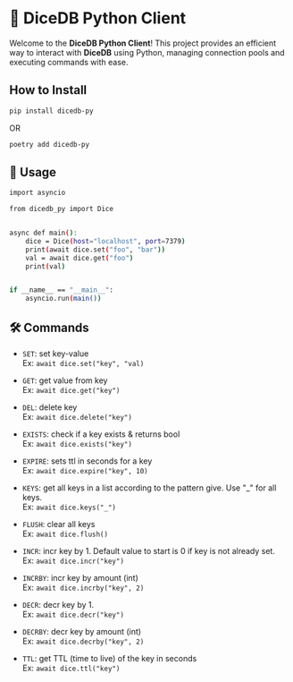 # 🎲 DiceDB Python Client

Welcome to the **DiceDB Python Client**! This project provides an efficient way to interact with **DiceDB** using Python, managing connection pools and executing commands with ease.

## How to Install

```bash
pip install dicedb-py
```

OR

```bash
poetry add dicedb-py
```

## 📝 Usage

```bash
import asyncio

from dicedb_py import Dice


async def main():
    dice = Dice(host="localhost", port=7379)
    print(await dice.set("foo", "bar"))
    val = await dice.get("foo")
    print(val)


if __name__ == "__main__":
    asyncio.run(main())
```

## 🛠️ Commands

- `SET`: set key-value  
  Ex: `await dice.set("key", "val)`

- `GET`: get value from key  
  Ex: `await dice.get("key")`

- `DEL`: delete key  
  Ex: `await dice.delete("key")`

- `EXISTS`: check if a key exists & returns bool  
  Ex: `await dice.exists("key")`

- `EXPIRE`: sets ttl in seconds for a key  
  Ex: `await dice.expire("key", 10)`

- `KEYS`: get all keys in a list according to the pattern give. Use "_" for all keys.  
  Ex: `await dice.keys("_")`

- `FLUSH`: clear all keys  
  Ex: `await dice.flush()`

- `INCR`: incr key by 1. Default value to start is 0 if key is not already set.  
  Ex: `await dice.incr("key")`

- `INCRBY`: incr key by amount (int)  
  Ex: `await dice.incrby("key", 2)`

- `DECR`: decr key by 1.  
  Ex: `await dice.decr("key")`

- `DECRBY`: decr key by amount (int)  
  Ex: `await dice.decrby("key", 2)`

- `TTL`: get TTL (time to live) of the key in seconds  
  Ex: `await dice.ttl("key")`
